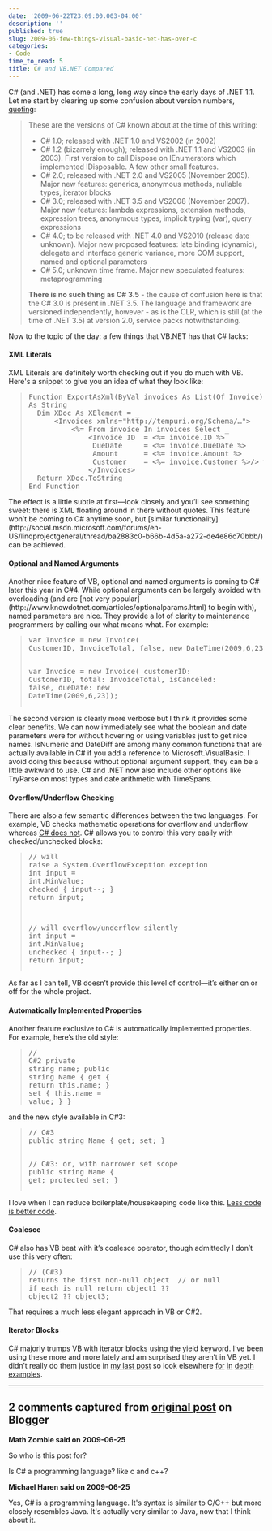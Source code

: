 ```yaml
---
date: '2009-06-22T23:09:00.003-04:00'
description: ''
published: true
slug: 2009-06-few-things-visual-basic-net-has-over-c
categories:
- Code
time_to_read: 5
title: C# and VB.NET Compared
---
```



C# (and .NET) has come a long, long way since the early days of .NET 1.1. Let me start by clearing up some confusion about version numbers, [quoting](http://stackoverflow.com/questions/247621/what-are-the-correct-version-numbers-for-c/247623#247623):
<blockquote> 

These are the versions of C# known about at the time of this writing:    <ul>     <li>C# 1.0; released with .NET 1.0 and VS2002 (in 2002)</li>      <li>C# 1.2 (bizarrely enough); released with .NET 1.1 and VS2003 (in 2003). First version to call Dispose on IEnumerators which implemented IDisposable. A few other small features.</li>      <li>C# 2.0; released with .NET 2.0 and VS2005 (November 2005). Major new features: generics, anonymous methods, nullable types, iterator blocks</li>      <li>C# 3.0; released with .NET 3.5 and VS2008 (November 2007). Major new features: lambda expressions, extension methods, expression trees, anonymous types, implicit typing (var), query expressions</li>      <li>C# 4.0; to be released with .NET 4.0 and VS2010 (release date unknown). Major new proposed features: late binding (dynamic), delegate and interface generic variance, more COM support, named and optional parameters</li>      <li>C# 5.0; unknown time frame. Major new speculated features: metaprogramming</li>   </ul>  

**There is no such thing as C# 3.5** - the cause of confusion here is that the C# 3.0 is present in .NET 3.5. The language and framework are versioned independently, however - as is the CLR, which is still (at the time of .NET 3.5) at version 2.0, service packs notwithstanding.
</blockquote>

Now to the topic of the day: a few things that VB.NET has that C# lacks:  <h4>XML Literals</h4>

XML Literals are definitely worth checking out if you do much with VB. Here's a snippet to give you an idea of what they look like:
<blockquote>   <pre class="csharpcode"><span class="kwrd">Function</span> ExportAsXml(<span class="kwrd">ByVal</span> invoices <span class="kwrd">As</span> List(Of Invoice)) _ <span class="kwrd">
As</span> <span class="kwrd">String</span>
  <span class="kwrd">Dim</span> XDoc <span class="kwrd">As</span> XElement = _
      &lt;Invoices xmlns=<span class="str">"http://tempuri.org/Schema/…"</span>&gt;
          &lt;%= From invoice <span class="kwrd">In</span> invoices <span class="kwrd">Select</span> _
              &lt;Invoice ID  = &lt;%= invoice.ID %&gt;
               DueDate     = &lt;%= invoice.DueDate %&gt;
               Amount      = &lt;%= invoice.Amount %&gt;
               Customer    = &lt;%= invoice.Customer %&gt;/&gt; %&gt;
              &lt;/Invoices&gt;
  <span class="kwrd">Return</span> XDoc.ToString
<span class="kwrd">End</span> <span class="kwrd">Function</span></pre></blockquote>
The effect is a little subtle at first—look closely and you’ll see something sweet: there is XML floating around in there without quotes. This feature won’t be coming to C# anytime soon, but [similar functionality](http://social.msdn.microsoft.com/forums/en-US/linqprojectgeneral/thread/ba2883c0-b66b-4d5a-a272-de4e86c70bbb/) can be achieved.<h4>Optional and Named Arguments</h4>
Another nice feature of VB, optional and named arguments is coming to C# later this year in C#4. While optional arguments can be largely avoided with overloading (and are [not very popular](http://www.knowdotnet.com/articles/optionalparams.html) to begin with), named parameters are nice. They provide a lot of clarity to maintenance programmers by calling our what means what. For example:
<blockquote><pre class="csharpcode">var Invoice = <span class="kwrd">new</span> Invoice(
CustomerID, InvoiceTotal, <span class="kwrd">false</span>, <span class="kwrd">new</span> DateTime(2009,6,23));

var Invoice = <span class="kwrd">new</span> Invoice(
customerID: CustomerID, total: InvoiceTotal,
isCanceled: <span class="kwrd">false</span>, dueDate: <span class="kwrd">new</span> DateTime(2009,6,23));</pre></blockquote>
The second version is clearly more verbose but I think it provides some clear benefits. We can now immediately see what the boolean and date parameters were for without hovering or using variables just to get nice names.
IsNumeric and DateDiff are among many common functions that are actually available in C# if you add a reference to Microsoft.VisualBasic. I avoid doing this because without optional argument support, they can be a little awkward to use. C# and .NET now also include other options like TryParse on most types and date arithmetic with TimeSpans.<h4>Overflow/Underflow Checking</h4>
There are also a few semantic differences between the two languages. For example, VB checks mathematic operations for overflow and underflow whereas [C# does not](http://msdn.microsoft.com/en-us/library/74b4xzyw%28VS.71%29.aspx). C# allows you to control this very easily with checked/unchecked blocks:<blockquote><pre class="csharpcode"><span class="rem">// will raise a System.OverflowException exception</span>
<span class="kwrd">int</span> input = <span class="kwrd">int</span>.MinValue;
<span class="kwrd">checked</span> {
 input--;
}
<span class="kwrd">return</span> input;

<span class="rem">// will overflow/underflow silently</span>
<span class="kwrd">int</span> input = <span class="kwrd">int</span>.MinValue;
<span class="kwrd">unchecked</span> {
 input--;
}
<span class="kwrd">return</span> input;</pre></blockquote>
As far as I can tell, VB doesn’t provide this level of control—it’s either on or off for the whole project.<h4>Automatically Implemented Properties</h4>
Another feature exclusive to C# is automatically implemented properties. For example, here’s the old style:<blockquote><pre class="csharpcode"><span class="rem">// C#2</span>
<span class="kwrd">private</span> <span class="kwrd">string</span> name;
<span class="kwrd">public</span> <span class="kwrd">string</span> Name
{
  get { <span class="kwrd">return</span> <span class="kwrd">this</span>.name; }
  set { <span class="kwrd">this</span>.name = <span class="kwrd">value</span>; }
}</pre></blockquote>
and the new style available in C#3:
<blockquote><pre class="csharpcode"><span class="rem">// C#3</span>
<span class="kwrd">public</span> <span class="kwrd">string</span> Name { get; set; }

<span class="rem">// C#3: or, with narrower set scope</span>
<span class="kwrd">public</span> <span class="kwrd">string</span> Name { get; <span class="kwrd">protected</span> set; }</pre></blockquote>
I love when I can reduce boilerplate/housekeeping code like this. [Less code is better code](http://www.codinghorror.com/blog/archives/000878.html).<h4>Coalesce </h4>
C# also has VB beat with it’s coalesce operator, though admittedly I don’t use this very often:<blockquote><pre class="csharpcode"><span class="rem">// (C#3) returns the first non-null object </span>
<span class="rem">// or null if each is null</span>
<span class="kwrd">return</span> object1 ?? object2 ?? object3;</pre></blockquote>
























That requires a much less elegant approach in VB or C#2.<h4>Iterator Blocks</h4>
C# majorly trumps VB with iterator blocks using the yield keyword. I’ve been using these more and more lately and am surprised they aren’t in VB yet. I didn’t really do them justice in [my last post](http://mharen.blogspot.com/2009/04/working-with-yield-keyword-in-c.html) so look elsewhere [for](http://csharpindepth.com/Articles/Chapter6/IteratorBlockImplementation.aspx) [in](http://msdn.microsoft.com/en-us/library/ee5kxzk0%28VS.80%29.aspx) [depth](http://www.developerfusion.com/article/9398/iterators-iterator-blocks-and-data-pipelines-in-c/) [examples](http://www.ondotnet.com/pub/a/dotnet/2004/06/07/liberty.html).

---

## 2 comments captured from [original post](https://blog.wassupy.com/2009/06/few-things-visual-basic-net-has-over-c.html) on Blogger

**Math Zombie said on 2009-06-25**

So who is this post for? 

Is C# a programming language? like c and c++?

**Michael Haren said on 2009-06-25**

Yes, C# is a programming language. It's syntax is similar to C/C++ but more closely resembles Java. It's actually very similar to Java, now that I think about it.


